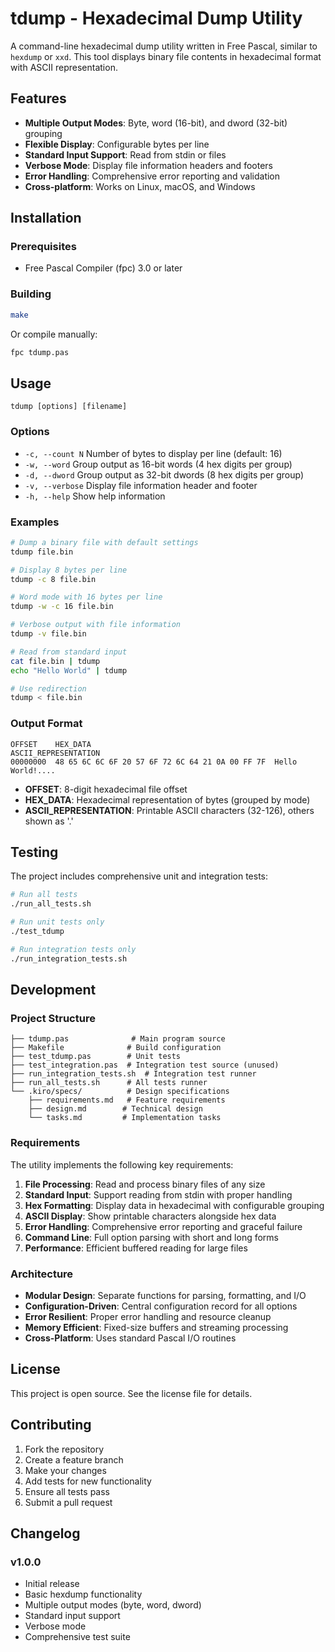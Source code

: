 # tdump - Hexadecimal Dump Utility

A command-line hexadecimal dump utility written in Free Pascal, similar to `hexdump` or `xxd`. This tool displays binary file contents in hexadecimal format with ASCII representation.

## Features

- **Multiple Output Modes**: Byte, word (16-bit), and dword (32-bit) grouping
- **Flexible Display**: Configurable bytes per line
- **Standard Input Support**: Read from stdin or files
- **Verbose Mode**: Display file information headers and footers
- **Error Handling**: Comprehensive error reporting and validation
- **Cross-platform**: Works on Linux, macOS, and Windows

## Installation

### Prerequisites
- Free Pascal Compiler (fpc) 3.0 or later

### Building
```bash
make
```

Or compile manually:
```bash
fpc tdump.pas
```

## Usage

```
tdump [options] [filename]
```

### Options

- `-c, --count N`     Number of bytes to display per line (default: 16)
- `-w, --word`        Group output as 16-bit words (4 hex digits per group)
- `-d, --dword`       Group output as 32-bit dwords (8 hex digits per group)
- `-v, --verbose`     Display file information header and footer
- `-h, --help`        Show help information

### Examples

```bash
# Dump a binary file with default settings
tdump file.bin

# Display 8 bytes per line
tdump -c 8 file.bin

# Word mode with 16 bytes per line
tdump -w -c 16 file.bin

# Verbose output with file information
tdump -v file.bin

# Read from standard input
cat file.bin | tdump
echo "Hello World" | tdump

# Use redirection
tdump < file.bin
```

### Output Format

```
OFFSET    HEX_DATA                                         ASCII_REPRESENTATION
00000000  48 65 6C 6C 6F 20 57 6F 72 6C 64 21 0A 00 FF 7F  Hello World!....
```

- **OFFSET**: 8-digit hexadecimal file offset
- **HEX_DATA**: Hexadecimal representation of bytes (grouped by mode)
- **ASCII_REPRESENTATION**: Printable ASCII characters (32-126), others shown as '.'

## Testing

The project includes comprehensive unit and integration tests:

```bash
# Run all tests
./run_all_tests.sh

# Run unit tests only
./test_tdump

# Run integration tests only
./run_integration_tests.sh
```

## Development

### Project Structure

```
├── tdump.pas              # Main program source
├── Makefile              # Build configuration
├── test_tdump.pas        # Unit tests
├── test_integration.pas  # Integration test source (unused)
├── run_integration_tests.sh  # Integration test runner
├── run_all_tests.sh      # All tests runner
└── .kiro/specs/          # Design specifications
    ├── requirements.md   # Feature requirements
    ├── design.md        # Technical design
    └── tasks.md         # Implementation tasks
```

### Requirements

The utility implements the following key requirements:

1. **File Processing**: Read and process binary files of any size
2. **Standard Input**: Support reading from stdin with proper handling
3. **Hex Formatting**: Display data in hexadecimal with configurable grouping
4. **ASCII Display**: Show printable characters alongside hex data
5. **Error Handling**: Comprehensive error reporting and graceful failure
6. **Command Line**: Full option parsing with short and long forms
7. **Performance**: Efficient buffered reading for large files

### Architecture

- **Modular Design**: Separate functions for parsing, formatting, and I/O
- **Configuration-Driven**: Central configuration record for all options
- **Error Resilient**: Proper error handling and resource cleanup
- **Memory Efficient**: Fixed-size buffers and streaming processing
- **Cross-Platform**: Uses standard Pascal I/O routines

## License

This project is open source. See the license file for details.

## Contributing

1. Fork the repository
2. Create a feature branch
3. Make your changes
4. Add tests for new functionality
5. Ensure all tests pass
6. Submit a pull request

## Changelog

### v1.0.0
- Initial release
- Basic hexdump functionality
- Multiple output modes (byte, word, dword)
- Standard input support
- Verbose mode
- Comprehensive test suite
